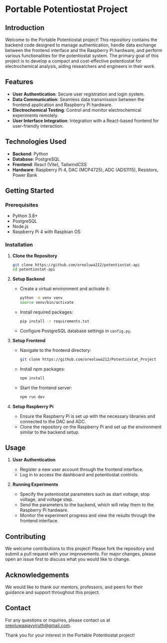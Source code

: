 # Portable Potentiostat Project

## Introduction

Welcome to the Portable Potentiostat project! This repository contains the backend code designed to manage authentication, handle data exchange between the frontend interface and the Raspberry Pi hardware, and perform various functionalities for the potentiostat system. The primary goal of this project is to develop a compact and cost-effective potentiostat for electrochemical analysis, aiding researchers and engineers in their work.

## Features

- **User Authentication**: Secure user registration and login system.
- **Data Communication**: Seamless data transmission between the frontend application and Raspberry Pi hardware.
- **Electrochemical Testing**: Control and monitor electrochemical experiments remotely.
- **User Interface Integration**: Integration with a React-based frontend for user-friendly interaction.

## Technologies Used

- **Backend**: Python
- **Database**: PostgreSQL
- **Frontend**: React (Vite), TailwindCSS
- **Hardware**: Raspberry Pi 4, DAC (MCP4725), ADC (ADS1115), Resistors, Power Bank

## Getting Started

### Prerequisites

- Python 3.8+
- PostgreSQL
- Node.js
- Raspberry Pi 4 with Raspbian OS

### Installation

1. **Clone the Repository**
    ```bash
    git clone https://github.com/oreoluwa212/potentiostat-api
    cd potentiostat-api
    ```

2. **Setup Backend**
    - Create a virtual environment and activate it:
      ```bash
      python -m venv venv
      source venv/bin/activate
      ```
    - Install required packages:
      ```bash
      pip install -r requirements.txt
      ```
    - Configure PostgreSQL database settings in `config.py`.


3. **Setup Frontend**
    - Navigate to the frontend directory:
      ```bash
      git clone https://github.com/oreoluwa212/Potentiostat_Project
      ```
    - Install npm packages:
      ```bash
      npm install
      ```
    - Start the frontend server:
      ```bash
      npm run dev
      ```

4. **Setup Raspberry Pi**
    - Ensure the Raspberry Pi is set up with the necessary libraries and connected to the DAC and ADC.
    - Clone the repository on the Raspberry Pi and set up the environment similar to the backend setup.

## Usage

1. **User Authentication**
   - Register a new user account through the frontend interface.
   - Log in to access the dashboard and potentiostat controls.

2. **Running Experiments**
   - Specify the potentiostat parameters such as start voltage, stop voltage, and voltage step.
   - Send the parameters to the backend, which will relay them to the Raspberry Pi hardware.
   - Monitor the experiment progress and view the results through the frontend interface.


## Contributing

We welcome contributions to this project! Please fork the repository and submit a pull request with your improvements. For major changes, please open an issue first to discuss what you would like to change.

## Acknowledgements

We would like to thank our mentors, professors, and peers for their guidance and support throughout this project.

## Contact

For any questions or inquiries, please contact us at oreoluwaajayyiruth@gmail.com. 

Thank you for your interest in the Portable Potentiostat project!

